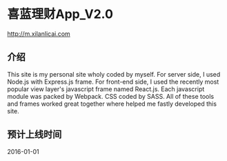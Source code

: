 # 喜蓝理财App_V2.0
http://m.xilanlicai.com
## 介绍
This site is my personal site wholy coded by myself. For server side, I used Node.js with Express.js frame. For front-end side, I used the recently most popular view layer's javascript frame named React.js. Each javascript module was packed by Webpack. CSS coded by SASS. All of these tools and frames worked great together where helped me fastly developed this site.
## 预计上线时间
2016-01-01